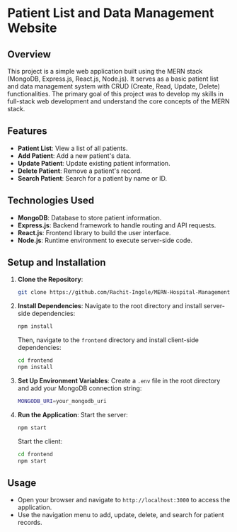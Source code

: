 # Patient List and Data Management Website

## Overview
This project is a simple web application built using the MERN stack (MongoDB, Express.js, React.js, Node.js). It serves as a basic patient list and data management system with CRUD (Create, Read, Update, Delete) functionalities. The primary goal of this project was to develop my skills in full-stack web development and understand the core concepts of the MERN stack.

## Features
- **Patient List**: View a list of all patients.
- **Add Patient**: Add a new patient's data.
- **Update Patient**: Update existing patient information.
- **Delete Patient**: Remove a patient's record.
- **Search Patient**: Search for a patient by name or ID.

## Technologies Used
- **MongoDB**: Database to store patient information.
- **Express.js**: Backend framework to handle routing and API requests.
- **React.js**: Frontend library to build the user interface.
- **Node.js**: Runtime environment to execute server-side code.

## Setup and Installation
1. **Clone the Repository**:
    ```sh
    git clone https://github.com/Rachit-Ingole/MERN-Hospital-Management-App
    ```
2. **Install Dependencies**:
    Navigate to the root directory and install server-side dependencies:
    ```sh
    npm install
    ```
    Then, navigate to the `frontend` directory and install client-side dependencies:
    ```sh
    cd frontend
    npm install
    ```
3. **Set Up Environment Variables**:
    Create a `.env` file in the root directory and add your MongoDB connection string:
    ```sh
    MONGODB_URI=your_mongodb_uri
    ```
4. **Run the Application**:
    Start the server:
    ```sh
    npm start
    ```
    Start the client:
    ```sh
    cd frontend
    npm start
    ```

## Usage
- Open your browser and navigate to `http://localhost:3000` to access the application.
- Use the navigation menu to add, update, delete, and search for patient records.
